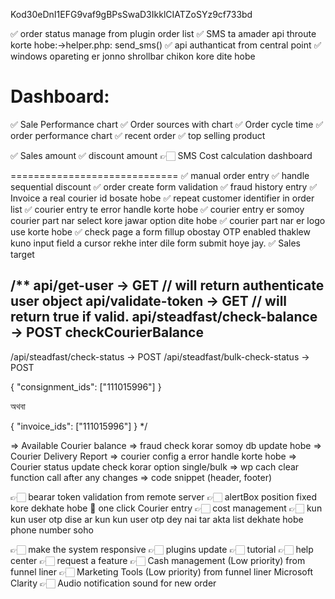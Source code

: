 Kod30eDnI1EFG9vaf9gBPsSwaD3IkklCIATZoSYz9cf733bd

✅ order status manage from plugin order list
✅ SMS ta amader api throute korte hobe:->helper.php: send_sms()
✅ api authanticat from central point
✅ windows opareting er jonno shrollbar chikon kore dite hobe

Dashboard:
=========================
✅ Sale Performance chart
✅ Order sources with chart
✅ Order cycle time
✅ order performance chart
✅ recent order
✅ top selling product

✅ Sales amount 
✅ discount amount
👉🏻 SMS Cost calculation dashboard

=============================
✅ manual order entry
✅ handle sequential discount
✅ order create form validation
✅ fraud history entry
✅ Invoice a real courier id bosate hobe
✅ repeat customer identifier in order list
✅ courier entry te error handle korte hobe
✅ courier entry er somoy courier part nar select kore jawar option dite hobe
✅ courier part nar er logo use korte hobe
✅ check page a form fillup obostay OTP enabled thaklew kuno input field a cursor rekhe inter dile form submit hoye jay.
✅ Sales target


/**
api/get-user -> GET // will return authenticate user object
api/validate-token -> GET // will return true if valid.
api/steadfast/check-balance -> POST
checkCourierBalance
--------
/api/steadfast/check-status -> POST
/api/steadfast/bulk-check-status -> POST

{
"consignment_ids": ["111015996"]
}

অথবা 

{
"invoice_ids": ["111015996"]
}
 */



=> Available Courier balance
=> fraud check korar somoy db update hobe
=> Courier Delivery Report
=> courier config a error handle korte hobe
=> Courier status update check korar option single/bulk
=> wp cach clear function call after any changes
=> code snippet (header, footer)

👉🏻 bearar token validation from remote server
👉🏻 alertBox position fixed kore dekhate hobe
🍠 one click Courier entry
👉🏻 cost management
👉🏻 kun kun user otp dise ar kun kun user otp dey nai tar akta list dekhate hobe phone number soho

👉🏻 make the system responsive
👉🏻 plugins update
👉🏻 tutorial
👉🏻 help center
👉🏻 request a feature
👉🏻 Cash management (Low priority) from funnel liner
👉🏻 Marketing Tools (Low priority) from funnel liner
Microsoft Clarity
👉🏻 Audio notification sound for new order
